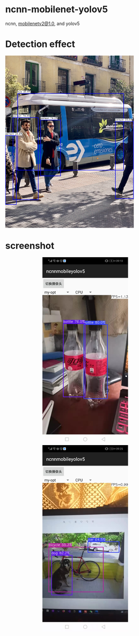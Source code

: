 # ncnn-mobilenet-yolov5
 ncnn, mobilenetv2@1.0, and yolov5


# Detection effect
<img src="bus-demo.jpg" width="405" hight="540" align=center />

# screenshot
<center class="half">
    <img src="demo.jpg" width="270" hight="585" align = left/><img src="demo1.jpg" width="270" hight="585" align = right/>
</center>
